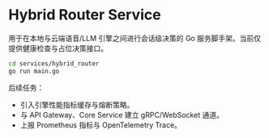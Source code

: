 # Hybrid Router Service

用于在本地与云端语音/LLM 引擎之间进行会话级决策的 Go 服务脚手架。当前仅提供健康检查与占位决策接口。

```bash
cd services/hybrid_router
go run main.go
```

后续任务：

- 引入引擎性能指标缓存与熔断策略。
- 与 API Gateway、Core Service 建立 gRPC/WebSocket 通道。
- 上报 Prometheus 指标与 OpenTelemetry Trace。

